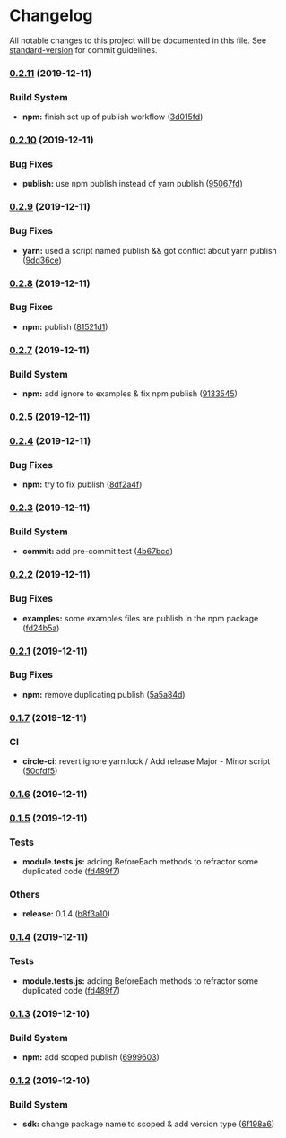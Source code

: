 # Changelog

All notable changes to this project will be documented in this file. See [standard-version](https://github.com/conventional-changelog/standard-version) for commit guidelines.

### [0.2.11](https://github.com/Stun3R/nuxt-strapi-sdk/compare/v0.2.10...v0.2.11) (2019-12-11)


### Build System

* **npm:** finish set up of publish workflow ([3d015fd](https://github.com/Stun3R/nuxt-strapi-sdk/commit/3d015fd161324207a6128d75b66ee0bb3fe3af6c))

### [0.2.10](https://github.com/Stun3R/nuxt-strapi-sdk/compare/v0.2.9...v0.2.10) (2019-12-11)


### Bug Fixes

* **publish:** use npm publish instead of yarn publish ([95067fd](https://github.com/Stun3R/nuxt-strapi-sdk/commit/95067fdf95f600d2b9a7923cf94e7db201a87005))

### [0.2.9](https://github.com/Stun3R/nuxt-strapi-sdk/compare/v0.2.8...v0.2.9) (2019-12-11)


### Bug Fixes

* **yarn:** used a script named publish && got conflict about yarn publish ([9dd36ce](https://github.com/Stun3R/nuxt-strapi-sdk/commit/9dd36ce91c908c18b041f90eb52ae11b7d36990a))

### [0.2.8](https://github.com/Stun3R/nuxt-strapi-sdk/compare/v0.2.7...v0.2.8) (2019-12-11)


### Bug Fixes

* **npm:** publish ([81521d1](https://github.com/Stun3R/nuxt-strapi-sdk/commit/81521d1a9ad262ddd1c0890bf43d2e998be602ab))

### [0.2.7](https://github.com/Stun3R/nuxt-strapi-sdk/compare/v0.2.5...v0.2.7) (2019-12-11)


### Build System

* **npm:** add ignore to examples & fix npm publish ([9133545](https://github.com/Stun3R/nuxt-strapi-sdk/commit/9133545f45d194b73759f036bf50c853c048db24))

### [0.2.5](https://github.com/Stun3R/nuxt-strapi-sdk/compare/v0.2.4...v0.2.5) (2019-12-11)

### [0.2.4](https://github.com/Stun3R/nuxt-strapi-sdk/compare/v0.2.3...v0.2.4) (2019-12-11)


### Bug Fixes

* **npm:** try to fix publish ([8df2a4f](https://github.com/Stun3R/nuxt-strapi-sdk/commit/8df2a4f34141e7f9ad6acb6ac5fbfe7fc687548d))

### [0.2.3](https://github.com/Stun3R/nuxt-strapi-sdk/compare/v0.2.2...v0.2.3) (2019-12-11)


### Build System

* **commit:** add pre-commit test ([4b67bcd](https://github.com/Stun3R/nuxt-strapi-sdk/commit/4b67bcd1a9ae6e7031a9b3f5aa9cd642f0d91aae))

### [0.2.2](https://github.com/Stun3R/nuxt-strapi-sdk/compare/v0.2.1...v0.2.2) (2019-12-11)


### Bug Fixes

* **examples:** some examples files are publish in the npm package ([fd24b5a](https://github.com/Stun3R/nuxt-strapi-sdk/commit/fd24b5a3c90cfaa74563fd5ec239d666af7aa103))

### [0.2.1](https://github.com/Stun3R/nuxt-strapi-sdk/compare/v0.1.7...v0.2.1) (2019-12-11)


### Bug Fixes

* **npm:** remove duplicating publish ([5a5a84d](https://github.com/Stun3R/nuxt-strapi-sdk/commit/5a5a84d745349ccd11668022944daf0a79781a0a))

### [0.1.7](https://github.com/Stun3R/nuxt-strapi-sdk/compare/v0.1.6...v0.1.7) (2019-12-11)


### CI

* **circle-ci:** revert ignore yarn.lock / Add release Major - Minor script ([50cfdf5](https://github.com/Stun3R/nuxt-strapi-sdk/commit/50cfdf5b33b47b4213218d23576bf2cda2e77f4a))

### [0.1.6](https://github.com/Stun3R/nuxt-strapi-sdk/compare/v0.1.5...v0.1.6) (2019-12-11)

### [0.1.5](https://github.com/Stun3R/nuxt-strapi-sdk/compare/v0.1.3...v0.1.5) (2019-12-11)


### Tests

* **module.tests.js:** adding BeforeEach methods to refractor some duplicated code ([fd489f7](https://github.com/Stun3R/nuxt-strapi-sdk/commit/fd489f71b839d7a92056e618fa5d77bd7dd69360))


### Others

* **release:** 0.1.4 ([b8f3a10](https://github.com/Stun3R/nuxt-strapi-sdk/commit/b8f3a1077f433e4babd98518214ba83a6d96bc80))

### [0.1.4](https://github.com/Stun3R/nuxt-strapi-sdk/compare/v0.1.3...v0.1.4) (2019-12-11)


### Tests

* **module.tests.js:** adding BeforeEach methods to refractor some duplicated code ([fd489f7](https://github.com/Stun3R/nuxt-strapi-sdk/commit/fd489f71b839d7a92056e618fa5d77bd7dd69360))

### [0.1.3](https://github.com/Stun3R/nuxt-strapi-sdk/compare/v0.1.2...v0.1.3) (2019-12-10)


### Build System

* **npm:** add scoped publish ([6999603](https://github.com/Stun3R/nuxt-strapi-sdk/commit/699960343ab4534417f7b2c2178c23144021a57c))

### [0.1.2](https://github.com/Stun3R/nuxt-strapi-sdk/compare/v0.1.1...v0.1.2) (2019-12-10)


### Build System

* **sdk:** change package name to scoped & add version type ([6f198a6](https://github.com/Stun3R/nuxt-strapi-sdk/commit/6f198a66fb1c3f816328f3581d17555d09fddbcb))
